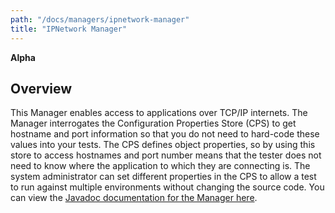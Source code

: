 ```yaml
---
path: "/docs/managers/ipnetwork-manager"
title: "IPNetwork Manager"
---
```


**Alpha**

## Overview
This Manager enables access to applications over TCP/IP internets. The   Manager interrogates the Configuration Properties Store (CPS) to get hostname                    and port information so that you do not need to hard-code these values into   your tests. The CPS defines object properties, so by using this store to access   hostnames and port number means that the tester does not need to know where the   application to which they are connecting is. The system administrator can set different   properties in the CPS to allow a test to run against multiple environments without   changing the source code.      You can view the <a href="https://javadoc.galasa.dev/dev/galasa/ipnetwork/package-summary.html"  target="_blank" rel="noopener noreferrer">Javadoc documentation for the Manager here</a>.   <br><br>





